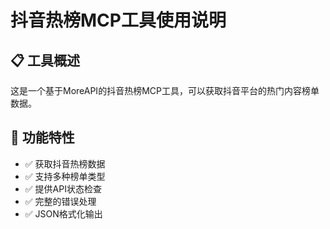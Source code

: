 # 抖音热榜MCP工具使用说明

## 📋 工具概述

这是一个基于MoreAPI的抖音热榜MCP工具，可以获取抖音平台的热门内容榜单数据。

## 🚀 功能特性

- ✅ 获取抖音热榜数据
- ✅ 支持多种榜单类型
- ✅ 提供API状态检查
- ✅ 完整的错误处理
- ✅ JSON格式化输出